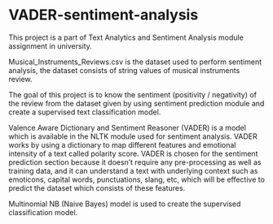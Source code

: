 # VADER-sentiment-analysis
This project is a part of Text Analytics and Sentiment Analysis module assignment in university.

Musical_Instruments_Reviews.csv is the dataset used to perform sentiment analysis, the dataset consists of string values of musical instruments review.

The goal of this project is to know the sentiment (positivity / negativity) of the review from the dataset given by using sentiment prediction module
and create a supervised text classification model.

Valence Aware Dictionary and Sentiment Reasoner (VADER) is a model which is available in the NLTK module used for sentiment analysis. VADER works by using a 
dictionary to map different features and emotional intensity of a text called polarity score. VADER is chosen for the sentiment prediction section because it doesn’t 
require any pre-processing as well as training data, and it can understand a text with underlying context such as emoticons, capital words, punctuations, slang, etc, 
which will be effective to predict the dataset which consists of these features.

Multinomial NB (Naive Bayes) model is used to create the supervised classification model.

